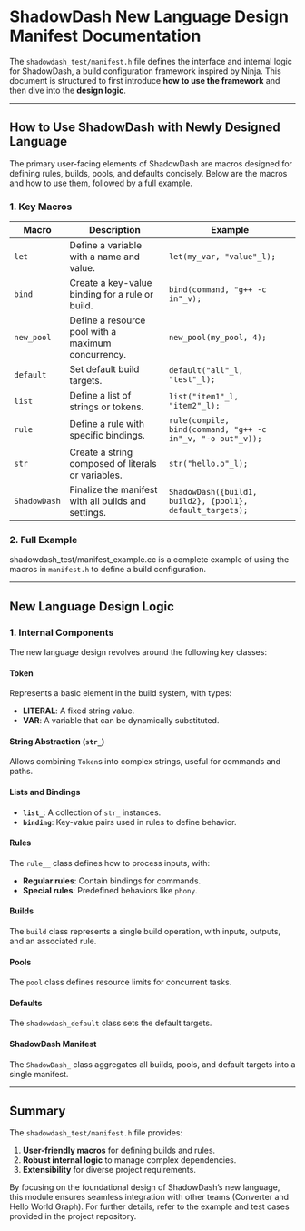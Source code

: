 # ShadowDash New Language Design Manifest Documentation

The `shadowdash_test/manifest.h` file defines the interface and internal logic for ShadowDash, a build configuration framework inspired by Ninja. This document is structured to first introduce **how to use the framework** and then dive into the **design logic**.

---

## How to Use ShadowDash with Newly Designed Language

The primary user-facing elements of ShadowDash are macros designed for defining rules, builds, pools, and defaults concisely. Below are the macros and how to use them, followed by a full example.

### 1. Key Macros

| Macro          | Description                                         | Example                                                                 |
|-----------------|-----------------------------------------------------|-------------------------------------------------------------------------|
| `let`          | Define a variable with a name and value.            | `let(my_var, "value"_l);`                                              |
| `bind`         | Create a key-value binding for a rule or build.     | `bind(command, "g++ -c in"_v);`                                        |
| `new_pool`     | Define a resource pool with a maximum concurrency.  | `new_pool(my_pool, 4);`                                                |
| `default`      | Set default build targets.                          | `default("all"_l, "test"_l);`                                          |
| `list`         | Define a list of strings or tokens.                 | `list("item1"_l, "item2"_l);`                                          |
| `rule`         | Define a rule with specific bindings.               | `rule(compile, bind(command, "g++ -c in"_v, "-o out"_v));`             |
| `str`          | Create a string composed of literals or variables.  | `str("hello.o"_l);`                                                    |
| `ShadowDash`   | Finalize the manifest with all builds and settings. | `ShadowDash({build1, build2}, {pool1}, default_targets);`              |

### 2. Full Example

shadowdash_test/manifest_example.cc is a complete example of using the macros in `manifest.h` to define a build configuration.

---

## New Language Design Logic

### 1. Internal Components

The new language design revolves around the following key classes:

#### Token
Represents a basic element in the build system, with types:
- **LITERAL**: A fixed string value.
- **VAR**: A variable that can be dynamically substituted.

#### String Abstraction (`str_`)
Allows combining `Token`s into complex strings, useful for commands and paths.

#### Lists and Bindings
- **`list_`**: A collection of `str_` instances.
- **`binding`**: Key-value pairs used in rules to define behavior.

#### Rules
The `rule__` class defines how to process inputs, with:
- **Regular rules**: Contain bindings for commands.
- **Special rules**: Predefined behaviors like `phony`.

#### Builds
The `build` class represents a single build operation, with inputs, outputs, and an associated rule.

#### Pools
The `pool` class defines resource limits for concurrent tasks.

#### Defaults
The `shadowdash_default` class sets the default targets.

#### ShadowDash Manifest
The `ShadowDash_` class aggregates all builds, pools, and default targets into a single manifest.

---

## Summary

The `shadowdash_test/manifest.h` file provides:
1. **User-friendly macros** for defining builds and rules.
2. **Robust internal logic** to manage complex dependencies.
3. **Extensibility** for diverse project requirements.

By focusing on the foundational design of ShadowDash’s new language, this module ensures seamless integration with other teams (Converter and Hello World Graph). 
For further details, refer to the example and test cases provided in the project repository.
